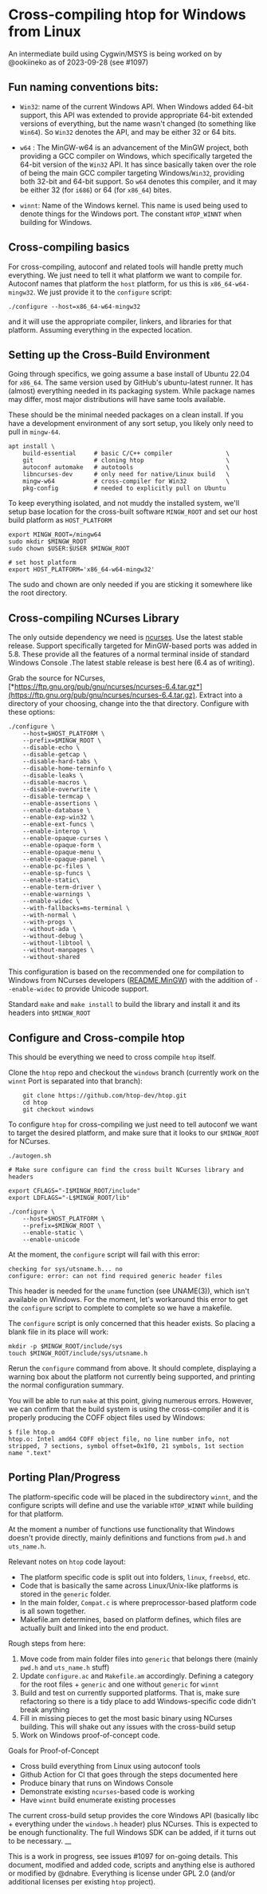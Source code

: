 # Cross-compiling htop for Windows from Linux

An intermediate build using Cygwin/MSYS is being worked on by @ookiineko as of 2023-09-28 (see #1097)

## Fun naming conventions bits:

* `Win32`: name of the current Windows API. When Windows added 64-bit support, this API was extended to provide appropriate 64-bit extended versions of everything, but the name wasn't changed (to something like `Win64`). So `Win32` denotes the API, and may be either 32 or 64 bits.

* `w64` : The MinGW-w64 is an advancement of the MinGW project, both providing a GCC compiler on Windows, which specifically targeted the  64-bit version of the `Win32` API. It has since basically taken over the role of being the main GCC compiler targeting Windows/`Win32`, providing both 32-bit and 64-bit support. So `w64` denotes this compiler, and it may be either 32 (for `i686`) or 64 (for `x86_64`) bites.

* `winnt`: Name of the Windows kernel. This name is used being used to denote things for the Windows port. The constant `HTOP_WINNT` when building for Windows.

## Cross-compiling basics

For cross-compiling, autoconf and related tools will handle pretty much everything. We just need to tell it what platform we want to compile for. Autoconf names that platform the `host` platform, for us this is `x86_64-w64-mingw32`. We just provide it to the `configure` script:

```
./configure --host=x86_64-w64-mingw32
```

and it will use the appropriate compiler, linkers, and libraries for that platform. Assuming everything in the expected location.

## Setting up the Cross-Build Environment

Going through specifics, we going assume a base install of Ubuntu 22.04 for `x86_64`. The same version used by GitHub's ubuntu-latest runner. It has (almost) everything needed in its packaging system. While package names may differ,  most major distributions will have same tools available.

These should be the minimal needed packages on a clean install. If you have a development environment of any sort setup, you likely only need to pull in `mingw-64`.

```
apt install \
    build-essential     # basic C/C++ compiler               \
    git                 # cloning htop                       \
    autoconf automake   # autotools                          \
    libncurses-dev      # only need for native/Linux build   \
    mingw-w64           # cross-compiler for Win32           \
    pkg-config          # needed to explicitly pull on Ubuntu
```

To keep everything isolated, and not muddy the installed system, we'll setup base location for the cross-built software `MINGW_ROOT` and set our host build platform as  `HOST_PLATFORM`

```
export MINGW_ROOT=/mingw64
sudo mkdir $MINGW_ROOT
sudo chown $USER:$USER $MINGW_ROOT

# set host platform
export HOST_PLATFORM='x86_64-w64-mingw32'
```

The sudo and chown are only needed if you are sticking it somewhere like the root directory.

## Cross-compiling NCurses Library

The only outside dependency we need is [ncurses](https://invisible-island.net/ncurses/). Use the latest stable release. Support specifically targeted for MinGW-based ports was added in 5.8. These provide all the features of a normal terminal inside of standard Windows Console .The latest stable release is best here (6.4 as of writing).

Grab the source for NCurses, [*https://ftp.gnu.org/pub/gnu/ncurses/ncurses-6.4.tar.gz*](https://ftp.gnu.org/pub/gnu/ncurses/ncurses-6.4.tar.gz). Extract into a directory of your choosing, change into the that directory. Configure with these options:

```
./configure \
	--host=$HOST_PLATFORM \
	--prefix=$MINGW_ROOT \
	--disable-echo \
	--disable-getcap \
	--disable-hard-tabs \
	--disable-home-terminfo \
	--disable-leaks \
	--disable-macros \
	--disable-overwrite \
	--disable-termcap \
	--enable-assertions \
	--enable-database \
	--enable-exp-win32 \
	--enable-ext-funcs \
	--enable-interop \
	--enable-opaque-curses \
	--enable-opaque-form \
	--enable-opaque-menu \
	--enable-opaque-panel \
	--enable-pc-files \
	--enable-sp-funcs \
	--enable-static\
	--enable-term-driver \
	--enable-warnings \
	--enable-widec \
	--with-fallbacks=ms-terminal \
	--with-normal \
	--with-progs \
	--without-ada \
	--without-debug \
	--without-libtool \
	--without-manpages \
	--without-shared
```

This configuration is based on the recommended one for compilation to Windows from NCurses developers ([README.MinGW](https://github.com/mirror/ncurses/blob/master/README.MinGW)) with the addition of `--enable-widec` to provide Unicode support.

Standard `make` and `make install` to build the library and install it and its headers into `$MINGW_ROOT`

## Configure and Cross-compile htop

This should be everything we need to cross compile `htop` itself.

Clone the `htop` repo and checkout the `windows` branch (currently work on the `winnt` Port is separated into that branch):

```
    git clone https://github.com/htop-dev/htop.git
    cd htop
    git checkout windows
```

To configure `htop` for cross-compiling we just need to tell autoconf we want to target the desired platform, and make sure that it looks to our `$MINGW_ROOT` for NCurses.

```
./autogen.sh

# Make sure configure can find the cross built NCurses library and headers

export CFLAGS="-I$MINGW_ROOT/include"
export LDFLAGS="-L$MINGW_ROOT/lib"

./configure \
	--host=$HOST_PLATFORM \
	--prefix=$MINGW_ROOT \
	--enable-static \
	--enable-unicode
```

At the moment, the `configure` script will fail with this error:

```
checking for sys/utsname.h... no
configure: error: can not find required generic header files
```

This header is needed for the `uname` function (see UNAME(3)), which isn't available on Windows. For the moment, let's workaround this error to get the `configure` script to complete to complete so we have a makefile.

The `configure` script is only concerned that this header exists. So placing a blank file in its place will work:

```
mkdir -p $MINGW_ROOT/include/sys
touch $MINGW_ROOT/include/sys/utsname.h
```

Rerun the `configure` command from above. It should complete,  displaying a warning box about the platform not currently being supported, and printing the normal configuration summary.

You will be able to run `make` at this point, giving numerous errors. However, we can confirm that the build system is using the cross-compiler and it is properly producing the COFF object files used by Windows:

```
$ file htop.o
htop.o: Intel amd64 COFF object file, no line number info, not stripped, 7 sections, symbol offset=0x1f0, 21 symbols, 1st section name ".text"
```

## Porting Plan/Progress

The platform-specific code will be placed in the subdirectory `winnt`, and the configure scripts will define and use the variable `HTOP_WINNT` while building for that platform.

At the moment a number of functions use functionality that Windows doesn't provide directly, mainly definitions and functions from `pwd.h` and `uts_name.h`.

Relevant notes on `htop` code layout:

* The platform specific code is split out into folders, `linux`, `freebsd`, etc.
* Code that is basically the same across Linux/Unix-like platforms is stored in the `generic` folder.
* In the main folder, `Compat.c` is where preprocessor-based platform code is all sown together.
* Makefile.am determines, based on platform defines, which files are actually built and linked into the end product.

Rough steps from here:

1. Move code from main folder files into `generic` that belongs there (mainly `pwd.h` and `uts_name.h` stuff)
2. Update `configure.ac` and `Makefile.am` accordingly. Defining a category for the root files + `generic` and one without `generic` for `winnt`
3. Build and test on currently supported platforms. That is, make sure refactoring so there is a tidy place to add Windows-specific code didn't break anything
4. Fill in missing pieces to get the most basic binary using NCurses building. This will shake out any issues with the cross-build setup
5.  Work on Windows proof-of-concept code.

Goals for Proof-of-Concept
* Cross build everything from Linux using autoconf tools
* Github Action for CI that goes through the steps documented here
* Produce binary that runs on Windows Console
* Demonstrate existing `ncurses`-based code is working
* Have `winnt` build enumerate existing processes

The current cross-build setup provides the core Windows API (basically libc + everything under the `windows.h` header) plus NCurses. This is expected to be enough functionality. The full Windows SDK can be added, if it turns out to be necessary.
__

This is a work in progress, see issues #1097 for on-going details. This document, modified and added code, scripts and anything else is authored or modified by @dnabre. Everything is license under GPL 2.0 (and/or additional licenses per existing `htop` project).
